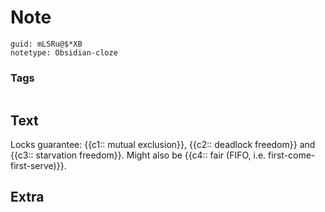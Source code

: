 # Note
```
guid: mLSRu@$*XB
notetype: Obsidian-cloze
```

### Tags
```
```

## Text
<p>Locks guarantee: {{c1:: mutual exclusion}}, {{c2:: deadlock freedom}} and {{c3:: starvation freedom}}. Might also be {{c4:: fair (FIFO, i.e. first-come-first-serve)}}.</p>

## Extra

